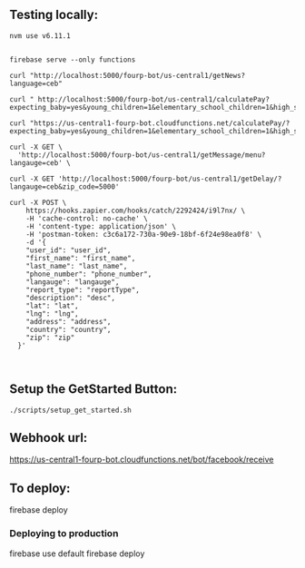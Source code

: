 

## Testing locally:
```
nvm use v6.11.1


firebase serve --only functions

curl "http://localhost:5000/fourp-bot/us-central1/getNews?language=ceb"

curl " http://localhost:5000/fourp-bot/us-central1/calculatePay?expecting_baby=yes&young_children=1&elementary_school_children=1&high_school_children=1

curl "https://us-central1-fourp-bot.cloudfunctions.net/calculatePay/?expecting_baby=yes&young_children=1&elementary_school_children=1&high_school_children=1"

curl -X GET \
  'http://localhost:5000/fourp-bot/us-central1/getMessage/menu?langauge=ceb' \

curl -X GET 'http://localhost:5000/fourp-bot/us-central1/getDelay/?langauge=ceb&zip_code=5000'

curl -X POST \
    https://hooks.zapier.com/hooks/catch/2292424/i9l7nx/ \
    -H 'cache-control: no-cache' \
    -H 'content-type: application/json' \
    -H 'postman-token: c3c6a172-730a-90e9-18bf-6f24e98ea0f8' \
    -d '{
    "user_id": "user_id",
    "first_name": "first_name",
    "last_name": "last_name",
    "phone_number": "phone_number",
    "langauge": "langauge",
    "report_type": "reportType",
    "description": "desc",
    "lat": "lat",
    "lng": "lng",
    "address": "address",
    "country": "country",
    "zip": "zip"
  }'



```


## Setup the GetStarted Button:
```
./scripts/setup_get_started.sh
```


## Webhook url:

https://us-central1-fourp-bot.cloudfunctions.net/bot/facebook/receive


## To deploy:

firebase deploy

### Deploying to production
firebase use default
firebase deploy
